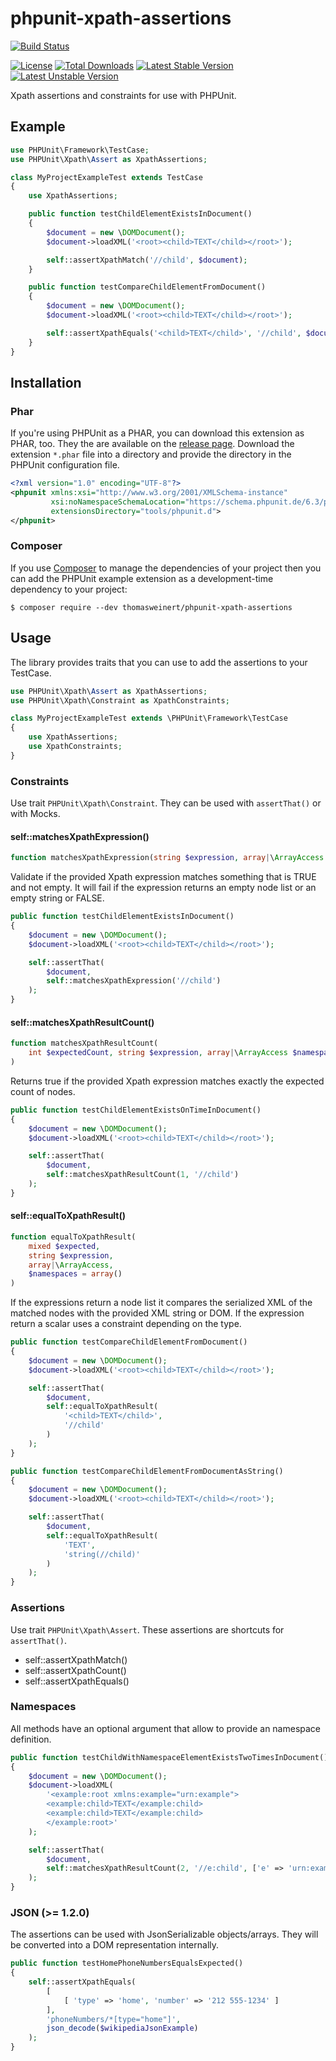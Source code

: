 # phpunit-xpath-assertions

[![Build Status](https://img.shields.io/travis/ThomasWeinert/phpunit-xpath-assertions.svg)](https://travis-ci.org/ThomasWeinert/phpunit-xpath-assertions)

[![License](https://img.shields.io/packagist/l/thomasweinert/phpunit-xpath-assertions.svg)](https://github.com/thomasweinert/phpunit-xpath-assertions/blob/master/LICENSE)
[![Total Downloads](https://img.shields.io/packagist/dt/thomasweinert/phpunit-xpath-assertions.svg)](https://packagist.org/packages/thomasweinert/phpunit-xpath-assertions)
[![Latest Stable Version](https://img.shields.io/packagist/v/thomasweinert/phpunit-xpath-assertions.svg)](https://packagist.org/packages/thomasweinert/phpunit-xpath-assertions)
[![Latest Unstable Version](https://img.shields.io/packagist/vpre/thomasweinert/phpunit-xpath-assertions.svg)](https://packagist.org/packages/thomasweinert/phpunit-xpath-assertions)

Xpath assertions and constraints for use with PHPUnit. 

## Example

```php
use PHPUnit\Framework\TestCase;
use PHPUnit\Xpath\Assert as XpathAssertions;

class MyProjectExampleTest extends TestCase
{
    use XpathAssertions;

    public function testChildElementExistsInDocument()
    {
        $document = new \DOMDocument();
        $document->loadXML('<root><child>TEXT</child></root>');

        self::assertXpathMatch('//child', $document);
    }

    public function testCompareChildElementFromDocument()
    {
        $document = new \DOMDocument();
        $document->loadXML('<root><child>TEXT</child></root>');

        self::assertXpathEquals('<child>TEXT</child>', '//child', $document);
    }
}
```

## Installation

### Phar

If you're using PHPUnit as a PHAR, you can download this extension as PHAR, too. They the are available on the 
[release page](https://github.com/ThomasWeinert/phpunit-xpath-assertions/releases). Download the extension `*.phar` file
into a directory and provide the directory in the PHPUnit configuration file.

```xml
<?xml version="1.0" encoding="UTF-8"?>
<phpunit xmlns:xsi="http://www.w3.org/2001/XMLSchema-instance"
         xsi:noNamespaceSchemaLocation="https://schema.phpunit.de/6.3/phpunit.xsd"
         extensionsDirectory="tools/phpunit.d">
</phpunit>
```

### Composer

If you use [Composer](https://getcomposer.org/) to manage the dependencies of your project then you can add the PHPUnit example extension as a development-time dependency to your project:

```
$ composer require --dev thomasweinert/phpunit-xpath-assertions
```

## Usage

The library provides traits that you can use to add the assertions to your TestCase.

```php
use PHPUnit\Xpath\Assert as XpathAssertions;
use PHPUnit\Xpath\Constraint as XpathConstraints;

class MyProjectExampleTest extends \PHPUnit\Framework\TestCase
{
    use XpathAssertions;
    use XpathConstraints;
}
```

### Constraints

Use trait `PHPUnit\Xpath\Constraint`. They can be used with `assertThat()` or 
with Mocks.

#### self::matchesXpathExpression()

```php
function matchesXpathExpression(string $expression, array|\ArrayAccess $namespaces = [])
```

Validate if the provided Xpath expression matches something that is TRUE and not empty.
It will fail if the expression returns an empty node list or an empty string or FALSE.

```php
public function testChildElementExistsInDocument()
{
    $document = new \DOMDocument();
    $document->loadXML('<root><child>TEXT</child></root>');

    self::assertThat(
        $document,
        self::matchesXpathExpression('//child')
    );
}
```

#### self::matchesXpathResultCount()

```php
function matchesXpathResultCount(
    int $expectedCount, string $expression, array|\ArrayAccess $namespaces = array()
)
```

Returns true if the provided Xpath expression matches exactly the expected count of nodes.

```php
public function testChildElementExistsOnTimeInDocument()
{
    $document = new \DOMDocument();
    $document->loadXML('<root><child>TEXT</child></root>');

    self::assertThat(
        $document,
        self::matchesXpathResultCount(1, '//child')
    );
}
```

#### self::equalToXpathResult()

```php
function equalToXpathResult(
    mixed $expected, 
    string $expression, 
    array|\ArrayAccess, 
    $namespaces = array()
)
```

If the expressions return a node list it compares the serialized XML of the matched nodes with the provided XML string 
or DOM. If the expression return a scalar uses a constraint depending on the type.

```php
public function testCompareChildElementFromDocument()
{
    $document = new \DOMDocument();
    $document->loadXML('<root><child>TEXT</child></root>');

    self::assertThat(
        $document,
        self::equalToXpathResult(
            '<child>TEXT</child>',
            '//child'
        )
    );
}
```


```php
public function testCompareChildElementFromDocumentAsString()
{
    $document = new \DOMDocument();
    $document->loadXML('<root><child>TEXT</child></root>');

    self::assertThat(
        $document,
        self::equalToXpathResult(
            'TEXT',
            'string(//child)'
        )
    );
}
```

### Assertions

Use trait `PHPUnit\Xpath\Assert`. These assertions are shortcuts for 
`assertThat()`.

* self::assertXpathMatch()
* self::assertXpathCount()
* self::assertXpathEquals()

### Namespaces 

All methods have an optional argument that allow to provide an namespace definition.

```php
public function testChildWithNamespaceElementExistsTwoTimesInDocument()
{
    $document = new \DOMDocument();
    $document->loadXML(
        '<example:root xmlns:example="urn:example">
        <example:child>TEXT</example:child>
        <example:child>TEXT</example:child>
        </example:root>'
    );

    self::assertThat(
        $document,
        self::matchesXpathResultCount(2, '//e:child', ['e' => 'urn:example'])
    );
}
```

### JSON (>= 1.2.0)

The assertions can be used with JsonSerializable objects/arrays. They will be 
converted into a DOM representation internally. 

```php
public function testHomePhoneNumbersEqualsExpected()
{
    self::assertXpathEquals(
        [
            [ 'type' => 'home', 'number' => '212 555-1234' ]
        ],
        'phoneNumbers/*[type="home"]',
        json_decode($wikipediaJsonExample)
    );
}
```
